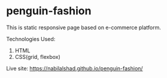 # penguin-fashion

This is static responsive page based on e-commerce platform.

Technologies Used:
1. HTML
2. CSS(grid, flexbox)


Live site: https://nabilalshad.github.io/penguin-fashion/
